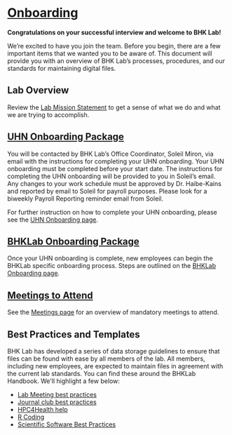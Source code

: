 # [Onboarding](#onboarding)
**Congratulations on your successful interview and welcome to BHK Lab!** 

We’re excited to have you join the team. Before you begin, there are a few important items that we wanted you to be aware of. This document will provide you with an overview of BHK Lab’s processes, procedures, and our standards for maintaining digital files. 

## Lab Overview 

Review the [Lab Mission Statement](../../General/lab_mission.md) to get a sense of what we do and what we are trying to accomplish.


## [UHN Onboarding Package](uhn_onboarding.md)
You will be contacted by BHK Lab’s Office Coordinator, Soleil Miron, via email with the instructions for completing your UHN onboarding. Your UHN onboarding must be completed before your start date. The instructions for completing the UHN onboarding will be provided to you in Soleil’s email. Any changes to your work schedule must be approved by Dr. Haibe-Kains and reported by email to Soleil for payroll purposes. Please look for a biweekly Payroll Reporting reminder email from Soleil. 

For further instruction on how to complete your UHN onboarding, please see the [UHN Onboarding page](uhn_onboarding.md).


## [BHKLab Onboarding Package]((bhklab_onboarding.md))
Once your UHN onboarding is complete, new employees can begin the BHKLab specific onboarding process. Steps are outlined on the [BHKLab Onboarding page](./bhklab_onboarding.md).


## [Meetings to Attend](../../General/Meetings/index.md)

See the [Meetings page](../../General/Meetings/index.md) for an overview of mandatory meetings to attend.


## Best Practices and Templates
BHK Lab has developed a series of data storage guidelines to ensure that files can be found with ease by all members of the lab. All members, including new employees, are expected to maintain files in agreement with the current lab standards. You can find these around the BHKLab Handbook. We'll highlight a few below:

- [Lab Meeting best practices](../../General/Meetings/lab_meeting.md)
- [Journal club best practices](../../General/Meetings/journal_club.md)
- [HPC4Health help](https://bhklab.github.io/HPC4Health/)
- [R Coding](https://collaborate.uhnresearch.ca/confluence/display/BHKLabPRC/Coding+Style)
- [Scientific Software Best Practices](https://collaborate.uhnresearch.ca/confluence/display/BHKLabPRC/Scientific+Software+Best+Practices)

